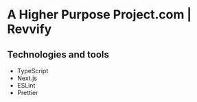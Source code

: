 # A Higher Purpose Project.com | Revvify

## Technologies and tools

-   TypeScript
-   Next.js
-   ESLint
-   Prettier
